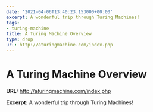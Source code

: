 ```yaml
---
date: '2021-04-06T13:40:23.153000+00:00'
excerpt: A wonderful trip through Turing Machines!
tags:
- turing-machine
title: A Turing Machine Overview
type: drop
url: http://aturingmachine.com/index.php
---
```


# A Turing Machine Overview

**URL:** http://aturingmachine.com/index.php

**Excerpt:** A wonderful trip through Turing Machines!
